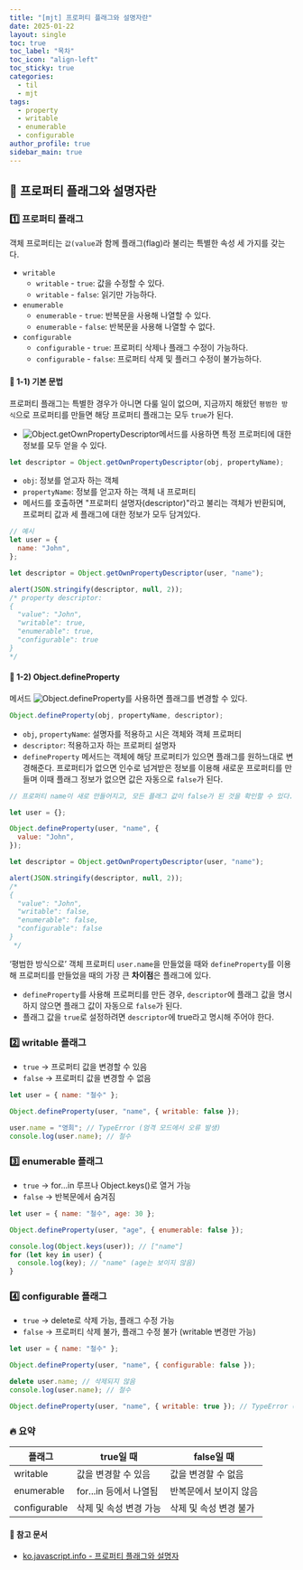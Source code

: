 ```yaml
---
title: "[mjt] 프로퍼티 플래그와 설명자란"
date: 2025-01-22
layout: single
toc: true
toc_label: "목차"
toc_icon: "align-left"
toc_sticky: true
categories:
  - til
  - mjt
tags:
  - property
  - writable
  - enumerable
  - configurable
author_profile: true
sidebar_main: true
---
```


## :ledger: 프로퍼티 플래그와 설명자란

### :one: 프로퍼티 플래그

객체 프로퍼티는 `값(value`과 함께 플래그(flag)라 불리는 특별한 속성 세 가지를 갖는다.

- `writable`
  - `writable` - `true`: 값을 수정할 수 있다.
  - `writable` - `false`: 읽기만 가능하다.
- `enumerable`
  - `enumerable` - `true`: 반복문을 사용해 나열할 수 있다.
  - `enumerable` - `false`: 반복문을 사용해 나열할 수 없다.
- `configurable`
  - `configurable` - `true`: 프로퍼티 삭제나 플래그 수정이 가능하다.
  - `configurable` - `false`: 프로퍼티 삭제 및 플러그 수정이 불가능하다.

#### :pushpin: 1-1) 기본 문법

프로퍼티 플래그는 특별한 경우가 아니면 다룰 일이 없으며, 지금까지 해왔던 `평범한 방식`으로 프로퍼티를 만들면 해당 프로퍼티 플래그는 모두 `true`가 된다.

- ![Object.getOwnPropertyDescriptor](https://developer.mozilla.org/ko/docs/Web/JavaScript/Reference/Global_Objects/Object/getOwnPropertyDescriptor)메서드를 사용하면 특정 프로퍼티에 대한 정보를 모두 얻을 수 있다.

```javascript
let descriptor = Object.getOwnPropertyDescriptor(obj, propertyName);
```

- `obj`: 정보를 얻고자 하는 객체
- `propertyName`: 정보를 얻고자 하는 객체 내 프로퍼티
- 메서드를 호출하면 "프로퍼티 설명자(descriptor)"라고 불리는 객체가 반환되며, 프로퍼티 값과 세 플래그에 대한 정보가 모두 담겨있다.

```javascript
// 예시
let user = {
  name: "John",
};

let descriptor = Object.getOwnPropertyDescriptor(user, "name");

alert(JSON.stringify(descriptor, null, 2));
/* property descriptor:
{
  "value": "John",
  "writable": true,
  "enumerable": true,
  "configurable": true
}
*/
```

#### :pushpin: 1-2) Object.defineProperty

메서드 ![Object.defineProperty](https://developer.mozilla.org/ko/docs/Web/JavaScript/Reference/Global_Objects/Object/defineProperty)를 사용하면 플래그를 변경할 수 있다.

```javascript
Object.defineProperty(obj, propertyName, descriptor);
```

- `obj`, `propertyName`: 설명자를 적용하고 시은 객체와 객체 프로퍼티
- `descriptor`: 적용하고자 하는 프로퍼티 설명자
- `defineProperty` 메서드는 객체에 해당 프로퍼티가 있으면 플래그를 원하느대로 변경해준다. 프로퍼티가 없으면 인수로 넘겨받은 정보를 이용해 새로운 프로퍼티를 만들며 이때 플래그 정보가 없으면 값은 자동으로 `false`가 된다.

```javascript
// 프로퍼티 name이 새로 만들어지고, 모든 플래그 값이 false가 된 것을 확인할 수 있다.

let user = {};

Object.defineProperty(user, "name", {
  value: "John",
});

let descriptor = Object.getOwnPropertyDescriptor(user, "name");

alert(JSON.stringify(descriptor, null, 2));
/*
{
  "value": "John",
  "writable": false,
  "enumerable": false,
  "configurable": false
}
 */
```

‘평범한 방식으로’ 객체 프로퍼티 `user.name`을 만들었을 때와 `defineProperty`를 이용해 프로퍼티를 만들었을 때의 가장 큰 **차이점**은 플래그에 있다.

- `defineProperty`를 사용해 프로퍼티를 만든 경우, `descriptor`에 플래그 값을 명시하지 않으면 플래그 값이 자동으로 `false`가 된다.
- 플래그 값을 `true`로 설정하려면 `descriptor`에 true라고 명시해 주어야 한다.

### :two: writable 플래그

- `true` → 프로퍼티 값을 변경할 수 있음
- `false` → 프로퍼티 값을 변경할 수 없음

```javascript
let user = { name: "철수" };

Object.defineProperty(user, "name", { writable: false });

user.name = "영희"; // TypeError (엄격 모드에서 오류 발생)
console.log(user.name); // 철수
```

### :three: enumerable 플래그

- `true` → for...in 루프나 Object.keys()로 열거 가능
- `false` → 반복문에서 숨겨짐

```javascript
let user = { name: "철수", age: 30 };

Object.defineProperty(user, "age", { enumerable: false });

console.log(Object.keys(user)); // ["name"]
for (let key in user) {
  console.log(key); // "name" (age는 보이지 않음)
}
```

### :four: configurable 플래그

- `true` → delete로 삭제 가능, 플래그 수정 가능
- `false` → 프로퍼티 삭제 불가, 플래그 수정 불가 (writable 변경만 가능)

```javascript
let user = { name: "철수" };

Object.defineProperty(user, "name", { configurable: false });

delete user.name; // 삭제되지 않음
console.log(user.name); // 철수

Object.defineProperty(user, "name", { writable: true }); // TypeError (configurable이 false이므로 변경 불가)
```

### :fire: 요약

| 플래그       | true일 때              | false일 때             |
| ------------ | ---------------------- | ---------------------- |
| writable     | 값을 변경할 수 있음    | 값을 변경할 수 없음    |
| enumerable   | for...in 등에서 나열됨 | 반복문에서 보이지 않음 |
| configurable | 삭제 및 속성 변경 가능 | 삭제 및 속성 변경 불가 |

#### :pushpin: 참고 문서

- [ko.javascript.info - 프로퍼티 플래그와 설명자](https://ko.javascript.info/property-descriptors)
